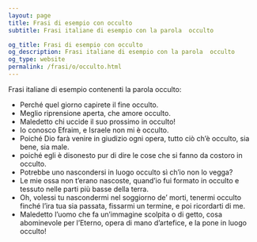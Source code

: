```yaml
---
layout: page
title: Frasi di esempio con occulto 
subtitle: Frasi italiane di esempio con la parola  occulto

og_title: Frasi di esempio con occulto 
og_description: Frasi italiane di esempio con la parola  occulto
og_type: website
permalink: /frasi/o/occulto.html
---
```


Frasi italiane di esempio contenenti la parola occulto:


- Perché quel giorno capirete il fine occulto.
- Meglio riprensione aperta, che amore occulto.
- Maledetto chi uccide il suo prossimo in occulto!
- Io conosco Efraim, e Israele non mi è occulto.
- Poiché Dio farà venire in giudizio ogni opera, tutto ciò ch’è occulto, sia bene, sia male.
- poiché egli è disonesto pur di dire le cose che si fanno da costoro in occulto.
- Potrebbe uno nascondersi in luogo occulto sì ch’io non lo vegga?
- Le mie ossa non t’erano nascoste, quand’io fui formato in occulto e tessuto nelle parti più basse della terra.
- Oh, volessi tu nascondermi nel soggiorno de’ morti, tenermi occulto finché l’ira tua sia passata, fissarmi un termine, e poi ricordarti di me.
- Maledetto l’uomo che fa un’immagine scolpita o di getto, cosa abominevole per l’Eterno, opera di mano d’artefice, e la pone in luogo occulto!
